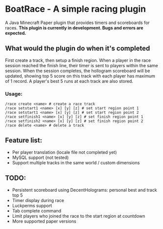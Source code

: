 # BoatRace - A simple racing plugin

A Java Minecraft Paper plugin that provides timers and scoreboards for races.
**This plugin is currently in development. Bugs and errors are expected.**
## What would the plugin do when it's completed
 First create a track, then setup a finish region. When a player in the race session reached the finish line, their timer is sent to players within the same session. When the session completes, the hollogram scoreboard will be updated, showing top 5 score on this track with each player has maximum of 1 record. A player's best 5 runs at each track are also stored.

### Usage:
    /race create <name> # create a race track
    /race setstart1 <name> [x] [y] [z] # set start region point 1
    /race setstart1 <name> [x] [y] [z] # set start region point 2
    /race setfinish1 <name> [x] [y] [z] # set finish region point 1
    /race setfinish2 <name> [x] [y] [z] # set finish region point 2
    /race delete <name> # delete a track
## Feature list:
 - Per player translation (locale file not completed yet)
 - MySQL support (not tested)
 - Support multiple tracks in the same world / custom dimensions

## TODO:
 - Persistent scoreboard using DecentHolograms: personal best and track top 5
 - Timer display during race
 - Luckperms support
 - Tab complete command
 - Limit players who joined the race to the start region at countdown
 - More supported paper versions
